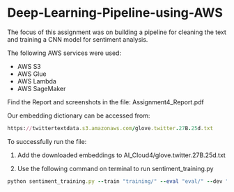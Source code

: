 # Deep-Learning-Pipeline-using-AWS

The focus of this assignment was on building a pipeline for cleaning the text and training a CNN model for sentiment analysis.

The following AWS services were used:
- AWS S3
- AWS Glue
- AWS Lambda
- AWS SageMaker

Find the Report and screenshots in the file: Assignment4_Report.pdf

Our embedding dictionary can be accessed from: 
```ruby
https://twittertextdata.s3.amazonaws.com/glove.twitter.27B.25d.txt
```

To successfully run the file:

1. Add the downloaded embeddings to AI_Cloud4/glove.twitter.27B.25d.txt 

2. Use the following command on terminal to run sentiment_training.py

```ruby
python sentiment_training.py --train "training/" --eval "eval/" --dev "dev/" --num_epoch 1 --config "training_config.json" --model_output_dir "."
```
